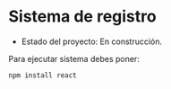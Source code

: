 <h1>Sistema de registro</h1>

- Estado del proyecto: En construcción.

Para ejecutar sistema debes poner:

```npm install react```
